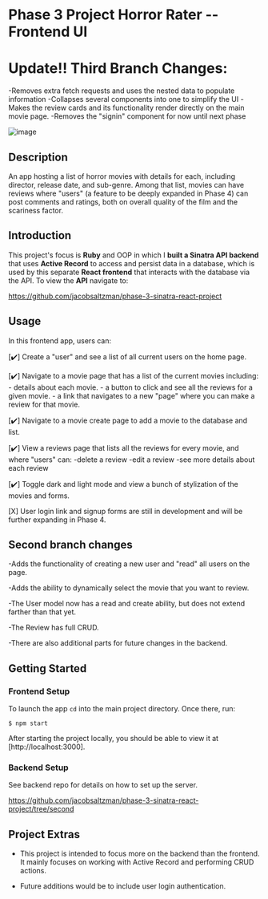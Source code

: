 # Phase 3 Project Horror Rater -- Frontend UI

# Update!! Third Branch Changes:

-Removes extra fetch requests and uses the nested data to populate information
-Collapses several components into one to simplify the UI 
-Makes the review cards and its functionality render directly on the main movie page. 
-Removes the "signin" component for now until next phase


![image](https://user-images.githubusercontent.com/55026856/205878282-992b2625-2fba-4395-beb8-f3193f835a94.png)


## Description
  

An app hosting a list of horror movies with details for each, including director, release date, and sub-genre. Among that list, movies can have reviews where "users" (a feature to be deeply expanded in Phase 4) can post comments and ratings, both on overall quality of the film and the scariness factor.


## Introduction


This project's focus is **Ruby** and OOP in which I **built a Sinatra API backend** that uses
**Active Record** to access and persist data in a database, which is used by this separate **React frontend** that interacts with the database via the API. To view the **API** navigate to:



https://github.com/jacobsaltzman/phase-3-sinatra-react-project 



## Usage


In this frontend app, users can:


[✔️] Create a "user" and see a list of all current users on the home page.


[✔️] Navigate to a movie page that has a list of the current movies including:
    - details about each movie.
    - a button to click and see all the reviews for a given movie.
    - a link that navigates to a new "page" where you can make a review for that movie.


[✔️] Navigate to a movie create page to add a movie to the database and list.


[✔️] View a reviews page that lists all the reviews for every movie, and where "users" can:
    -delete a review
    -edit a review
    -see more details about each review

    
[✔️] Toggle dark and light mode and view a bunch of stylization of the movies and forms.


[X] User login link and signup forms are still in development and will be further expanding in Phase 4. 



## Second branch changes


-Adds the functionality of creating a new user and "read" all users on the page.


-Adds the ability to dynamically select the movie that you want to review.


-The User model now has a read and create ability, but does not extend farther than that yet.


-The Review has full CRUD.


-There are also additional parts for future changes in the backend.



## Getting Started


### Frontend Setup

To launch the app `cd` into the main project directory. Once there, run:

```console
$ npm start
```

After starting the project locally, you should be able to view it at
[http://localhost:3000].


### Backend Setup


See backend repo for details on how to set up the server.

https://github.com/jacobsaltzman/phase-3-sinatra-react-project/tree/second 



## Project Extras

- This project is intended to focus more on the backend than the frontend. It mainly focuses on working with
  Active Record and performing CRUD actions.
  
- Future additions would be to include user login authentication.



